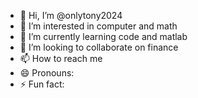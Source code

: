 - 👋 Hi, I’m @onlytony2024
- 👀 I’m interested in computer and math
- 🌱 I’m currently learning code and matlab
- 💞️ I’m looking to collaborate on finance
- 📫 How to reach me 
- 😄 Pronouns: 
- ⚡ Fun fact: 

<!---
onlytony2024/onlytony2024 is a ✨ special ✨ repository because its `README.md` (this file) appears on your GitHub profile.
You can click the Preview link to take a look at your changes.
--->
